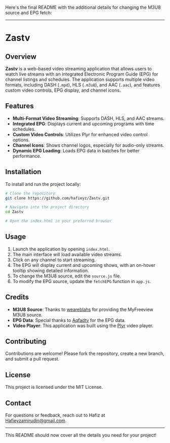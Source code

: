 Here's the final README with the additional details for changing the M3U8 source and EPG fetch:

---

# Zastv

## Overview
**Zastv** is a web-based video streaming application that allows users to watch live streams with an integrated Electronic Program Guide (EPG) for channel listings and schedules. The application supports multiple video formats, including DASH (`.mpd`), HLS (`.m3u8`), and AAC (`.aac`), and features custom video controls, EPG display, and channel icons.

## Features
- **Multi-Format Video Streaming**: Supports DASH, HLS, and AAC streams.
- **Integrated EPG**: Displays current and upcoming programs with time schedules.
- **Custom Video Controls**: Utilizes Plyr for enhanced video control options.
- **Channel Icons**: Shows channel logos, especially for audio-only streams.
- **Dynamic EPG Loading**: Loads EPG data in batches for better performance.

## Installation
To install and run the project locally:

```bash
# Clone the repository
git clone https://github.com/hafieyz/Zastv.git

# Navigate into the project directory
cd Zastv

# Open the index.html in your preferred browser
```

## Usage
1. Launch the application by opening `index.html`.
2. The main interface will load available video streams.
3. Click on any channel to start streaming.
4. The EPG will display current and upcoming shows, with an on-hover tooltip showing detailed information.
5. To change the M3U8 source, edit the `source.js` file.
6. To modify the EPG source, update the `fetchEPG` function in `app.js`.

## Credits
- **M3U8 Source**: Thanks to [weareblahs](https://github.com/weareblahs) for providing the MyFreeview M3U8 source.
- **EPG Data**: Special thanks to [Aqfadtv](https://github.com/AqFad2811) for the EPG data.
- **Video Player**: This application was built using the [Plyr](https://github.com/sampotts/plyr) video player.

## Contributing
Contributions are welcome! Please fork the repository, create a new branch, and submit a pull request.

## License
This project is licensed under the MIT License.

## Contact
For questions or feedback, reach out to Hafiz at Hafieyzamirudin@gmail.com.

---

This README should now cover all the details you need for your project!
